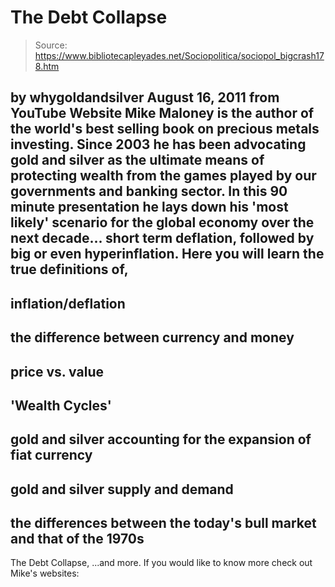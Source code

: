 # The Debt Collapse

> Source: https://www.bibliotecapleyades.net/Sociopolitica/sociopol_bigcrash178.htm

by
whygoldandsilver
August 16, 2011
from YouTube Website
Mike Maloney is the author of the world's best selling book on precious
metals investing.
Since 2003 he has been advocating gold and
silver as the ultimate means of protecting wealth from the games played by
our governments and banking sector. In this 90 minute presentation he lays
down his 'most likely' scenario for the global economy over the next
decade... short term deflation, followed by big or even hyperinflation.
Here you will learn the true definitions of,
-
inflation/deflation
-
the
difference between currency and money
-
price vs.
value
-
'Wealth Cycles'
-
gold and silver accounting for the expansion of fiat
currency
-
gold and silver supply and demand
-
the differences between the
today's bull market and that of the 1970s
-
The Debt Collapse,
...and more.
If you would like to know more check out Mike's websites:
